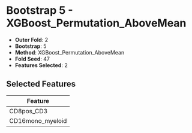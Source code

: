 # Bootstrap 5 - XGBoost_Permutation_AboveMean

- **Outer Fold**: 2
- **Bootstrap**: 5
- **Method**: XGBoost_Permutation_AboveMean
- **Fold Seed**: 47
- **Features Selected**: 2

## Selected Features

| Feature |
|---------|
| CD8pos_CD3 |
| CD16mono_myeloid |
